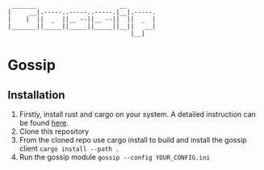 ```
 _______                       __
|     __|.-----..-----..-----.|__|.-----.
|    |  ||  _  ||__ --||__ --||  ||  _  |
|_______||_____||_____||_____||__||   __|
                                  |__|
```

# Gossip

## Installation

1. Firstly, install rust and cargo on your system. A detailed instruction can be found [here](https://doc.rust-lang.org/cargo/getting-started/installation.html).
2. Clone this repository
3. From the cloned repo use cargo install to build and install the gossip client `cargo install --path .`
4. Run the gossip module `gossip --config YOUR_CONFIG.ini`

